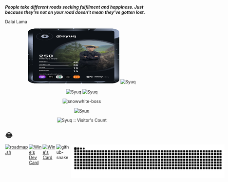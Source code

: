 _**People take different roads seeking fulfilment and happiness. Just because they're not on your road doesn't mean they've gotten lost.**_

Dalai Lama
  <p align="center"><img height="180em" src="https://github.com/Syuq/Syuq/blob/main/devcard.svg" width="300" alt="Wine's Dev Card"/>
  <img height="180em" src="https://github-readme-streak-stats.herokuapp.com/?user=Syuq&theme=black-ice&hide_border=true&stroke=0000&background=0D1117&ring=e05397&fire=e05397&currStreakLabel=e05397" alt="Syuq" /></p>

  <p align="center"><img height="180em" src="https://github-readme-stats.vercel.app/api?username=Syuq&include_all_commits=true&hide_border=true&count_private=true&show_icons=true&theme=radical" alt="Syuq" align = "center"/>
  <img height="180em" src="https://github-readme-stats.vercel.app/api/top-langs?username=Syuq&show_icons=true&locale=en&layout=compact&hide_border=true&theme=radical" alt="Syuq" align = "center"/></p>
  
  <p align="center"><img src="https://github-profile-summary-cards.vercel.app/api/cards/profile-details?username=Syuq&theme=github_dark" alt="snowwhite-boss"/></p>
  
  <p align="center"> <a href="https://github.com/Syuq"><img src="https://github-profile-trophy.vercel.app/?username=Syuq&margin-w=5&theme=radical" alt="Syuq" /></a></p>
  
  <p align="center"><img src="https://profile-counter.glitch.me/{Syuq}/count.svg" alt="Syuq :: Visitor's Count" /></p>

  <h2> &#128514; </h2>

<div style="display: flex; align-items: flex-start; align: center">
<table align="center">
  <tr>
    <td align="center" width="90">
      <img src="https://techstack-generator.vercel.app/react-icon.svg" alt="icon" width="55" height="55" />
      <br>React
    </td>
    <td align="center" width="90">
      <img src="https://skillicons.dev/icons?i=nextjs" width="45" height="45" alt="Next.js" />
      <br>Next.js
    </td>
    <td align="center" width="90">
      <img src="https://skillicons.dev/icons?i=svelte" width="45" height="45" alt="svelte" />
      <br>svelte
    </td>
    <td align="center" width="90">
      <img src="https://skillicons.dev/icons?i=vue" width="45" height="45" alt="Vue" />
      <br>Vue
    </td>
    <td align="center" width="90">
      <img src="https://skillicons.dev/icons?i=nuxtjs" width="45" height="45" alt="Nuxt.js" />
      <br>Nuxt.js
    </td>
    <td align="center" width="90">
      <img src="https://skillicons.dev/icons?i=angular" width="45" height="45" alt="Angular" />
      <br>Angular
    </td>
    <td align="center" width="90">
      <img src="https://skillicons.dev/icons?i=express" width="45" height="45" alt="Express" />
      <br>Express
    </td>
    <td align="center" width="90">
      <img src="https://skillicons.dev/icons?i=nestjs" width="45" height="45" alt="NestJS" />
      <br>Nestjs
    </td>
    <td align="center" width="90">
      <img src="https://techstack-generator.vercel.app/django-icon.svg" alt="icon" width="55" height="55" />
      <br>Django
    </td>
  </tr>
  <tr>
    <td align="center" width="90">
      <img src="https://techstack-generator.vercel.app/js-icon.svg" alt="icon" width="55" height="55" />
      <br>Javascript
    </td>
    <td align="center" width="90">
      <img src="https://techstack-generator.vercel.app/ts-icon.svg" alt="icon" width="55" height="55" />
      <br>Typescript
    </td>
    <td align="center" width="90">
      <img src="https://skillicons.dev/icons?i=nodejs" width="45" height="45" alt="NestJS" />
      <br>Nodejs
    </td>
    <td align="center" width="90">
      <img src="https://techstack-generator.vercel.app/python-icon.svg" alt="icon" width="55" height="55" />
      <br>Python
    </td>
    <td align="center" width="90">
      <img src="https://skillicons.dev/icons?i=mongodb" width="45" height="45" alt="MongoDB" />
      <br>MongoDB
    </td>
    <td align="center" width="90">
      <img src="https://techstack-generator.vercel.app/mysql-icon.svg" alt="icon" width="55" height="55" />
      <br>MySQL
    </td>
    <td align="center" width="90">
      <img src="https://skillicons.dev/icons?i=postgres" width="45" height="45" alt="PostgreSQL" />
      <br>PostgreSQL
    </td>
  </tr>
  <tr>
    <td align="center" width="90">
      <img src="https://skillicons.dev/icons?i=flutter" width="45" height="45" alt="Flutter" />
      <br>Flutter
    </td>
    <td align="center" width="90">
      <img src="https://skillicons.dev/icons?i=materialui" width="45" height="45" alt="MUI v5" />
      <br>MaterialUI
    </td>
    <td align="center" width="90">
      <img src="https://skillicons.dev/icons?i=tailwind" width="45" height="45" alt="Tailwind" />
      <br>Tailwind
    </td>
    <td align="center" width="90">
      <img src="https://skillicons.dev/icons?i=threejs" width="45" height="45" alt="Three.js" />
      <br>Three.js
    </td>
    <td align="center" width="90">
      <img src="https://skillicons.dev/icons?i=solidity" width="45" height="45" alt="Solidity" />
      <br>Solidity
    </td>
    <td align="center" width="90">
      <img src="https://skillicons.dev/icons?i=rust" width="45" height="45" alt="Rust" />
      <br>Rust
    </td>
  </tr>
</table>
 <a href="https://roadmap.sh"><img src="https://api.roadmap.sh/v1-badge/wide/6441448ce27257737493210b?variant=dark&roadmaps=devops%2Cbackend%2Cgolang%2Cjavascript" alt="roadmap.sh"/></a> 
 <a href="https://app.daily.dev/syuq"><img src="https://api.daily.dev/devcards/v2/yIJcS8j3cI6YwqKabdFud.png?type=default&r=xm6" width="356" alt="Wine's Dev Card"/></a>
  <a href="locket.duyquys.id.vn"><img src="https://pixel-profile.vercel.app/api/github-stats?username=Syuq&screen_effect=true&background=linear-gradient(to%20bottom%20right%2C%20%232aeeff%2C%20%235580eb)" alt="Wine's Card"/></a>
  <picture>
  <source media="(prefers-color-scheme: dark)" srcset="github-snake-dark.svg" />
  <source media="(prefers-color-scheme: light)" srcset="github-snake.svg" />
  <img alt="github-snake" src="github-snake.svg" />
</picture>
<img src="https://raw.githubusercontent.com/Syuq/Syuq/output/github-contribution-grid-snake-dark.svg" />
